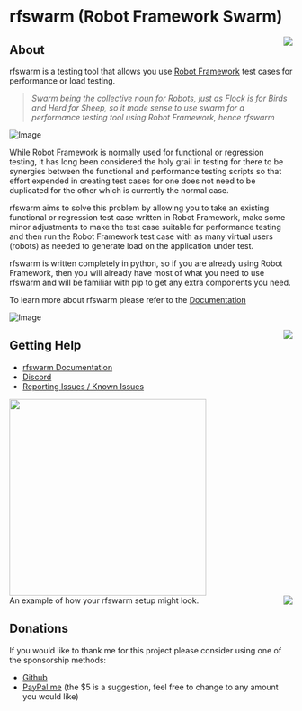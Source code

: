 # rfswarm (Robot Framework Swarm)


<img align="right" src="Doc/Images/Icon_Information.png">

## About
rfswarm is a testing tool that allows you use [Robot Framework](https://robotframework.org/) test cases for performance or load testing.

> _Swarm being the collective noun for Robots, just as Flock is for Birds and Herd for Sheep, so it made sense to use swarm for a performance testing tool using Robot Framework, hence rfswarm_

![Image](Doc/Images/MacOS_Plan_v0.8.0_saved_opened.png "Plan - Planning a performance test")

While Robot Framework is normally used for functional or regression testing, it has long been considered the holy grail in testing for there to be synergies between the functional and performance testing scripts so that effort expended in creating test cases for one does not need to be duplicated for the other which is currently the normal case.

rfswarm aims to solve this problem by allowing you to take an existing functional or regression test case written in Robot Framework, make some minor adjustments to make the test case suitable for performance testing and then run the Robot Framework test case with as many virtual users (robots) as needed to generate load on the application under test.

rfswarm is written completely in python, so if you are already using Robot Framework, then you will already have most of what you need to use rfswarm and will be familiar with pip to get any extra components you need.

To learn more about rfswarm please refer to the [Documentation](Doc/README.md)

![Image](Doc/Images/MacOS_Run_v0.6.3_100u_2h.png "Run - Showing results being collected live")

<img align="right" src="Doc/Images/Icon_Help.png">

## Getting Help

- [rfswarm Documentation](Doc/README.md)
- [Discord](https://discord.gg/jJfCMrqCsT)
- [Reporting Issues / Known Issues](https://github.com/damies13/rfswarm/issues)

<kbd align="centre">
<img align="centre" height="350" src="Doc/Images/Manager&Agent_Example.png">
</kbd><br>
An example of how your rfswarm setup might look.

<img align="right" src="Doc/Images/Icon_Donate.png">

## Donations

If you would like to thank me for this project please consider using one of the sponsorship methods:
- [Github](https://github.com/sponsors/damies13/)
- [PayPal.me](https://paypal.me/damies13/5) (the $5 is a suggestion, feel free to change to any amount you would like)
